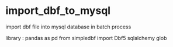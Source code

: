 # import_dbf_to_mysql
import dbf file into mysql database in batch process


library :
  pandas as pd
  from simpledbf import Dbf5
  sqlalchemy
  glob
